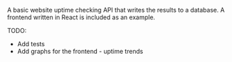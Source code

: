 A basic website uptime checking API that writes the results to a database. A frontend written in React is included as an example.

TODO:
- Add tests
- Add graphs for the frontend - uptime trends